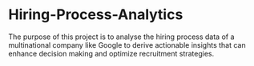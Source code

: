 # Hiring-Process-Analytics
The purpose of this project is to analyse the hiring process data of a multinational company like Google to derive actionable insights that can enhance decision making and optimize recruitment strategies. 
